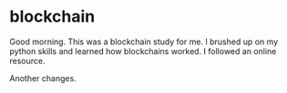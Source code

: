 # blockchain
  
Good morning.  This was a blockchain study for me.  I brushed up on my python skills and learned how blockchains worked.  I followed an online resource.  

Another changes.
